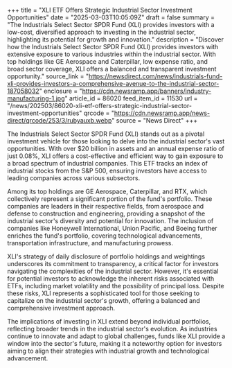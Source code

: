+++
title = "XLI ETF Offers Strategic Industrial Sector Investment Opportunities"
date = "2025-03-03T10:05:09Z"
draft = false
summary = "The Industrials Select Sector SPDR Fund (XLI) provides investors with a low-cost, diversified approach to investing in the industrial sector, highlighting its potential for growth and innovation."
description = "Discover how the Industrials Select Sector SPDR Fund (XLI) provides investors with extensive exposure to various industries within the industrial sector. With top holdings like GE Aerospace and Caterpillar, low expense ratio, and broad sector coverage, XLI offers a balanced and transparent investment opportunity."
source_link = "https://newsdirect.com/news/industrials-fund-xli-provides-investors-a-comprehensive-avenue-to-the-industrial-sector-187058032"
enclosure = "https://cdn.newsramp.app/banners/industry-manufacturing-1.jpg"
article_id = 86020
feed_item_id = 11530
url = "/news/202503/86020-xli-etf-offers-strategic-industrial-sector-investment-opportunities"
qrcode = "https://cdn.newsramp.app/news-direct/qrcode/253/3/rubyauxb.webp"
source = "News Direct"
+++

<p>The Industrials Select Sector SPDR Fund (XLI) stands out as a pivotal investment vehicle for those looking to delve into the industrial sector's vast opportunities. With over $20 billion in assets and an annual expense ratio of just 0.08%, XLI offers a cost-effective and efficient way to gain exposure to a broad spectrum of industrial companies. This ETF tracks an index of industrial stocks from the S&P 500, ensuring investors have access to leading companies across various subsectors.</p><p>Among its top holdings are GE Aerospace, Caterpillar, and RTX, which collectively represent a significant portion of the fund's portfolio. These companies are leaders in their respective fields, from aerospace and defense to construction and engineering, providing a snapshot of the industrial sector's diversity and potential for innovation. The inclusion of companies like Honeywell International, Union Pacific, and Boeing further enriches the fund's portfolio, covering technological advancements, transportation infrastructure, and manufacturing prowess.</p><p>XLI's strategy of daily disclosure of portfolio holdings and weightings underscores its commitment to transparency, a critical factor for investors navigating the complexities of the industrial sector. However, it's essential for potential investors to acknowledge the inherent risks associated with ETFs, including market volatility and the possibility of principal loss. Despite these risks, XLI represents a sophisticated tool for those seeking to capitalize on the industrial sector's growth, offering a balanced and comprehensive investment approach.</p><p>The implications of investing in XLI extend beyond individual portfolios, reflecting broader trends in the industrial sector's evolution. As industries continue to innovate and adapt to global challenges, funds like XLI provide a window into the sector's future, making it a noteworthy option for investors aiming to align their strategies with industrial growth and technological advancement.</p>
